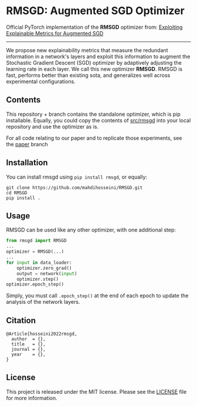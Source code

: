 # RMSGD: Augmented SGD Optimizer
Official PyTorch implementation of the **RMSGD** optimizer from:
[Exploiting Explainable Metrics for Augmented SGD]()

---
We propose new explainability metrics that measure the redundant information in a network's layers and exploit this information to augment the Stochastic Gradient Descent (SGD) optimizer by adaptively adjusting the learning rate in each layer. We call this new optimizer **RMSGD**. RMSGD is fast, performs better than existing sota, and generalizes well across experimental configurations.

## Contents
This repository + branch contains the standalone optimizer, which is pip installable. Equally, you could copy the contents of [src/rmsgd](src/rmsgd) into your local repository and use the optimizer as is.

For all code relating to our paper and to replicate those experiments, see the [paper](https://github.com/mahdihosseini/RMSGD/tree/paper) branch

## Installation
You can install rmsgd using `pip install rmsgd`, or equally:
```console
git clone https://github.com/mahdihosseini/RMSGD.git
cd RMSGD
pip install .
```
## Usage
RMSGD can be used like any other optimizer, with one additional step:
```python
from rmsgd import RMSGD
...
optimizer = RMSGD(...)
...
for input in data_loader:
    optimizer.zero_grad()
    output = network(input)
    optimizer.step()
optimizer.epoch_step()
```
Simply, you must call `.epoch_step()` at the end of each epoch to update the analysis of the network layers.

## Citation
```
@Article{hosseini2022rmsgd,
  author  = {},
  title   = {},
  journal = {},
  year    = {},
}
```

## License
This project is released under the MIT license. Please see the [LICENSE](LICENSE) file for more information.
